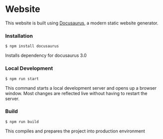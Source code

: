 # Website

This website is built using [Docusaurus](https://docusaurus.io/), a modern static website generator.

### Installation

```
$ npm install docusaurus
```
Installs dependency for docusaurus 3.0

### Local Development

```
$ npm run start
```

This command starts a local development server and opens up a browser window. Most changes are reflected live without having to restart the server.


### Build

```
$ npm run build
```
This compiles and prepares the project into production environment
